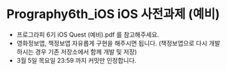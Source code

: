 # Prography6th_iOS iOS 사전과제 (예비)
- 프로그라피 6기 iOS Quest (예비).pdf 를 참고해주세요. 
- 영화정보앱, 책정보앱 자유롭게 구현을 해주시면 됩니다. (책정보앱으로 다시 개발하시는 경우 기존 저장소에서 함께 개발 및 저장)
- 3월 5일 목요일 23:59 까지 커밋만 인정합니다.
